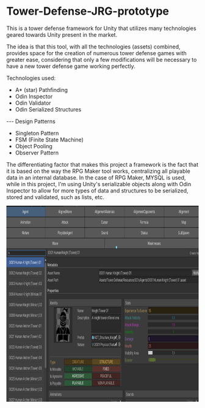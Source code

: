 # Tower-Defense-JRG-prototype
This is a tower defense framework for Unity that utilizes many technologies geared towards Unity present in the market.

The idea is that this tool, with all the technologies (assets) combined, provides space for the creation of numerous tower defense games with greater ease, considering that only a few modifications will be necessary to have a new tower defense game working perfectly.

Technologies used:
* A* (star) Pathfinding
* Odin Inspector
* Odin Validator
* Odin Serialized Structures

--- Design Patterns
* Singleton Pattern
* FSM (Finite State Machine)
* Object Pooling
* Observer Pattern

The differentiating factor that makes this project a framework is the fact that it is based on the way the RPG Maker tool works, centralizing all playable data in an internal database. In the case of RPG Maker, MYSQL is used, while in this project, I'm using Unity's serializable objects along with Odin Inspector to allow for more types of data and structures to be serialized, stored and validated, such as lists, etc.

<img src="https://raw.githubusercontent.com/jaisonrobson/Tower-Defense-JRG-prototype/main/Assets/Github%20Assets/Internal%20Database%20View.png" width="1024" height="512" />

